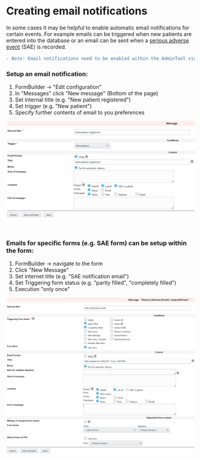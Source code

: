 # Creating email notifications 

In some cases it may be helpful to enable automatic email notifications for certain events. For example emails can be triggered when new patients are entered into the database or an email can be sent when a [serious adverse event](https://en.wikipedia.org/wiki/Serious_adverse_event) (SAE) is recorded.

```diff
- Note: Email notifications need to be enabled within the AdminTool via "Resources" -> "Messages".
```

### Setup an email notification:
1. FormBuilder -> "Edit configuration"
2. In "Messages" click "New message" (Bottom of the page)
3. Set internal title (e.g. "New patient registered")
4. Set trigger (e.g. "New patient")
5. Specify further contents of email to you preferences

![newpatmail](fig/new_pat_email.png)

<br>

### Emails for specific forms (e.g. SAE form) can be setup within the form:
1. FormBuilder -> navigate to the form
2. Click "New Message"
3. Set internet title (e.g. "SAE notification email")
4. Set Triggering form status (e.g. "partly filled", "completely filled")
5. Execution "only once"

![saemail](fig/sae_email.png)

